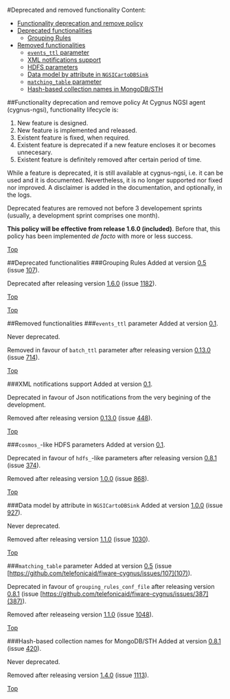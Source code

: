 #<a name="top"></a>Deprecated and removed functionality
Content:

* [Functionality deprecation and remove policy](#section1)
* [Deprecated functionalities](#section2)
    * [Grouping Rules](#section2.1)
* [Removed functionalities](#section3)
    * [`events_ttl` parameter](#section3.1)
    * [XML notifications support](#section3.2)
    * [HDFS parameters](#section3.3)
    * [Data model by attribute in `NGSICartoDBSink`](#section3.4)
    * [`matching_table` parameter](#section3.5)
    * [Hash-based collection names in MongoDB/STH](#section3.6)

##<a name="section1"></a>Functionality deprecation and remove policy
At Cygnus NGSI agent (cygnus-ngsi), functionality lifecycle is:

1. New feature is designed.
2. New feature is implemented and released.
3. Existent feature is fixed, when required.
4. Existent feature is deprecated if a new feature encloses it or becomes unnecesary.
5. Existent feature is definitely removed after certain period of time.

While a feature is deprecated, it is still available at cygnus-ngsi, i.e. it can be used and it is documented. Nevertheless, it is no longer supported nor fixed nor improved. A disclaimer is added in the documentation, and optionally, in the logs.

Deprecated features are removed not before 3 developement sprints (usually, a development sprint comprises one month).

**This policy will be effective from release 1.6.0 (included)**. Before that, this policy has been implemented <i>de facto</i> with more or less success.

[Top](#top)

##<a name="section2"></a>Deprecated functionalities
###<a nanem="section2.1"></a>Grouping Rules
Added at version [0.5](https://github.com/telefonicaid/fiware-cygnus/releases/tag/release-0.5) (issue [107](https://github.com/telefonicaid/fiware-cygnus/issues/107)).

Deprecated after releasing version [1.6.0](https://github.com/telefonicaid/fiware-cygnus/releases/tag/1.6.0) (issue [1182](https://github.com/telefonicaid/fiware-cygnus/issues/1182)).

[Top](#top)

[Top](#top)

##<a name="section3"></a>Removed functionalities
###<a name="section3.1"></a>`events_ttl` parameter
Added at version [0.1](https://github.com/telefonicaid/fiware-cygnus/releases/tag/release-0.1).

Never deprecated.

Removed in favour of `batch_ttl` parameter after releasing version [0.13.0](https://github.com/telefonicaid/fiware-cygnus/releases/tag/0.13.0) (issue [714](https://github.com/telefonicaid/fiware-cygnus/issues/714)).

[Top](#top)

###<a name="section3.2"></a>XML notifications support
Added at version [0.1](https://github.com/telefonicaid/fiware-cygnus/releases/tag/release-0.1).

Deprecated in favour of Json notifications from the very begining of the development.

Removed after releasing version [0.13.0](https://github.com/telefonicaid/fiware-cygnus/releases/tag/1.0.0) (issue [448](https://github.com/telefonicaid/fiware-cygnus/issues/448)).

[Top](#top)

###<a name="section3.3"></a>`cosmos_`-like HDFS parameters
Added at version [0.1](https://github.com/telefonicaid/fiware-cygnus/releases/tag/release-0.1).

Deprecated in favour of `hdfs_`-like parameters after releasing version [0.8.1](https://github.com/telefonicaid/fiware-cygnus/releases/tag/release-0.8.1) (issue [374](https://github.com/telefonicaid/fiware-cygnus/issues/374)).

Removed after releasing version [1.0.0](https://github.com/telefonicaid/fiware-cygnus/releases/tag/1.0.0) (issue [868](https://github.com/telefonicaid/fiware-cygnus/issues/868)).

[Top](#top)

###<a name="section3.4"></a>Data model by attribute in `NGSICartoDBSink`
Added at version [1.0.0](https://github.com/telefonicaid/fiware-cygnus/releases/tag/1.0.0) (issue [927](https://github.com/telefonicaid/fiware-cygnus/issues/927)).

Never deprecated.

Removed after releasing version [1.1.0](https://github.com/telefonicaid/fiware-cygnus/releases/tag/1.1.0) (issue [1030](https://github.com/telefonicaid/fiware-cygnus/issues/1030)).

[Top](#top)

###<a name="section3.5"></a>`matching_table` parameter
Added at version [0.5](https://github.com/telefonicaid/fiware-cygnus/releases/tag/release-0.5) (issue [https://github.com/telefonicaid/fiware-cygnus/issues/107](107)).

Deprecated in favour of `grouping_rules_conf_file` after releasing version [0.8.1](https://github.com/telefonicaid/fiware-cygnus/releases/tag/release-0.8.1) (issue [https://github.com/telefonicaid/fiware-cygnus/issues/387](387)).

Removed after releaseing version [1.1.0](https://github.com/telefonicaid/fiware-cygnus/releases/tag/1.1.0) (issue [1048](https://github.com/telefonicaid/fiware-cygnus/issues/1048)).

[Top](#top)

###<a name="section3.6"></a>Hash-based collection names for MongoDB/STH
Added at version [0.8.1](https://github.com/telefonicaid/fiware-cygnus/releases/tag/0.8.1) (issue [420](https://github.com/telefonicaid/fiware-cygnus/issues/420)).

Never deprecated.

Removed after releasing version [1.4.0](https://github.com/telefonicaid/fiware-cygnus/releases/tag/1.4.0) (issue [1113](https://github.com/telefonicaid/fiware-cygnus/issues/1113)).

[Top](#top)

